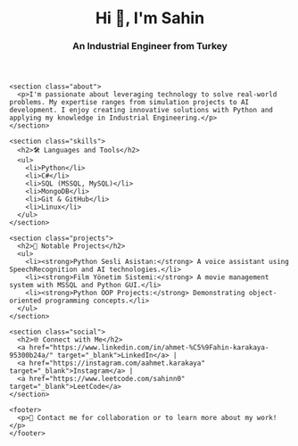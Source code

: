 <!DOCTYPE html>
<html lang="en">
<head>
  <meta charset="UTF-8" />
  <meta name="viewport" content="width=device-width, initial-scale=1.0" />
  <title>About Me - Sahin</title>
  <link rel="stylesheet" href="style.css" />
</head>
<body>
  <div class="container">
    <header>
      <h1>Hi 👋, I'm Sahin</h1>
      <h3>An Industrial Engineer from Turkey</h3>
    </header>

    <section class="about">
      <p>I'm passionate about leveraging technology to solve real-world problems. My expertise ranges from simulation projects to AI development. I enjoy creating innovative solutions with Python and applying my knowledge in Industrial Engineering.</p>
    </section>

    <section class="skills">
      <h2>🛠 Languages and Tools</h2>
      <ul>
        <li>Python</li>
        <li>C#</li>
        <li>SQL (MSSQL, MySQL)</li>
        <li>MongoDB</li>
        <li>Git & GitHub</li>
        <li>Linux</li>
      </ul>
    </section>

    <section class="projects">
      <h2>🚀 Notable Projects</h2>
      <ul>
        <li><strong>Python Sesli Asistan:</strong> A voice assistant using SpeechRecognition and AI technologies.</li>
        <li><strong>Film Yönetim Sistemi:</strong> A movie management system with MSSQL and Python GUI.</li>
        <li><strong>Python OOP Projects:</strong> Demonstrating object-oriented programming concepts.</li>
      </ul>
    </section>

    <section class="social">
      <h2>🌐 Connect with Me</h2>
      <a href="https://www.linkedin.com/in/ahmet-%C5%9Fahin-karakaya-95300b24a/" target="_blank">LinkedIn</a> |
      <a href="https://instagram.com/aahmet.karakaya" target="_blank">Instagram</a> |
      <a href="https://www.leetcode.com/sahinn0" target="_blank">LeetCode</a>
    </section>

    <footer>
      <p>📧 Contact me for collaboration or to learn more about my work!</p>
    </footer>
  </div>
</body>
</html>

